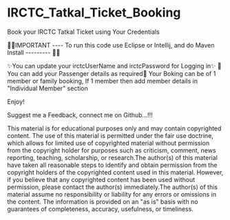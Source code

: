 # IRCTC_Tatkal_Ticket_Booking
Book your IRCTC Tatkal Ticket using Your Credentials

🎯🎯IMPORTANT ----  To run this code use Eclipse or Intellij, and do Maven Install --------- 🎯🎯

✨You can update your irctcUserName and irctcPassword for Logging in✨
      🚀You can add your Passenger details as required🚀
Your Boking can be of 1 member or family booking, If 1 member then add member details in "Individual Member" section

Enjoy!

Suggest me a Feedback, connect me on Github...!!!




This material is for educational purposes only and may contain copyrighted content. The use of this material is permitted under the fair use doctrine, which allows for limited use of copyrighted material without permission from the copyright holder for purposes such as criticism, comment, news reporting, teaching, scholarship, or research.The author(s) of this material have taken all reasonable steps to identify and obtain permission from the copyright holders of the copyrighted content used in this material. However, if you believe that any copyrighted content has been used without permission, please contact the author(s) immediately.The author(s) of this material assume no responsibility or liability for any errors or omissions in the content. The information is provided on an "as is" basis with no guarantees of completeness, accuracy, usefulness, or timeliness.
